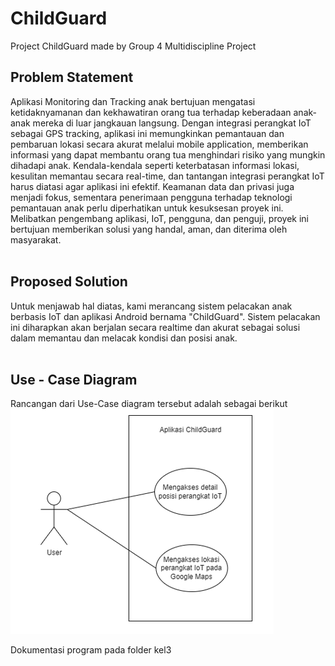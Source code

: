 # ChildGuard
Project ChildGuard made by Group 4 Multidiscipline Project <br>

## Problem Statement

Aplikasi Monitoring dan Tracking anak bertujuan mengatasi ketidaknyamanan dan kekhawatiran orang tua terhadap keberadaan anak-anak mereka di luar jangkauan langsung. Dengan integrasi perangkat IoT sebagai GPS tracking, aplikasi ini memungkinkan pemantauan dan pembaruan lokasi secara akurat melalui mobile application, memberikan informasi yang dapat membantu orang tua menghindari risiko yang mungkin dihadapi anak. Kendala-kendala seperti keterbatasan informasi lokasi, kesulitan memantau secara real-time, dan tantangan integrasi perangkat IoT harus diatasi agar aplikasi ini efektif. Keamanan data dan privasi juga menjadi fokus, sementara penerimaan pengguna terhadap teknologi pemantauan anak perlu diperhatikan untuk kesuksesan proyek ini. Melibatkan pengembang aplikasi, IoT, pengguna, dan penguji, proyek ini bertujuan memberikan solusi yang handal, aman, dan diterima oleh masyarakat. <br> <br>

## Proposed Solution

Untuk menjawab hal diatas, kami merancang sistem pelacakan anak berbasis IoT dan aplikasi Android bernama "ChildGuard". Sistem pelacakan ini diharapkan akan berjalan secara realtime dan akurat sebagai solusi dalam memantau dan melacak kondisi dan posisi anak. <br> <br>

## Use - Case Diagram
Rancangan dari Use-Case diagram tersebut adalah sebagai berikut<br>
![use_case](image_resources/image.png)
<br>

Dokumentasi program pada folder kel3

